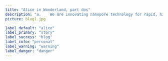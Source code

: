 ```yaml
---
title: "Alice in Wonderland, part dos"
description: "a.	We are innovating nanopore technology for rapid, high throughput, multiplex detection of biomarkers for disease diagnosis and virus screening. Biomarkers in an electrically conductive solution produce an electrical signal as it passes through a nanometer hole (nanopore). This electrical signal produced by the biomarker is unique and this electrical “signature” can be analyzed to identify the biomarker and quantify its concentration. We employed this property of nanopores in our technology for RNA detection and we demonstrated this principal by measuring ultra-low quantities of COVID mRNA without using PCR amplification. Our nanopore technology is capable of fast (5-15mins) mRNA quantification due to directly measuring the electrical signatures of the biomarker. Importantly, our method is flexible and can be adapted to detect various biomarkers including DNA, protein, and metabolites. Our goal is to develop this technology to produce a convenient product capable of rapid multiple biomarker detection. Electro Ohmics’s mission is to use electricity to detect multiomic biomarkers (genomics, proteomics, metabolomics, transcriptomics) to improve health care outcomes."
picture: blog1.jpg

label_default: "alice" 
label_primary: "story"
label_success: "blog"
label_info: "personal"
label_warning: "warning"
label_danger: "danger"
---
```

